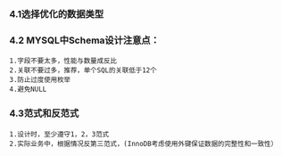 ### 4.1选择优化的数据类型

### 4.2 MYSQL中Schema设计注意点：

    1.字段不要太多，性能与数量成反比
    2.关联不要过多，推荐，单个SQL的关联低于12个
    3.防止过度使用枚举
    4.避免NULL
    
### 4.3范式和反范式

    1.设计时，至少遵守1，2，3范式
    2.实际业务中，根据情况反第三范式，(InnoDB考虑使用外键保证数据的完整性和一致性）